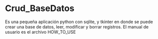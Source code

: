 # Crud_BaseDatos
Es una pequeña aplicación python con sqlite, y tkinter en donde se puede crear una base de datos, leer, modificar y borrar registros.
El manual de usuario es el archivo HOW_TO_USE
